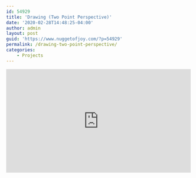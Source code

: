 ```yaml
---
id: 54929
title: 'Drawing (Two Point Perspective)'
date: '2020-02-28T14:48:25-04:00'
author: admin
layout: post
guid: 'https://www.nuggetofjoy.com/?p=54929'
permalink: /drawing-two-point-perspective/
categories:
    - Projects
---
```


<iframe allow="accelerometer; autoplay; clipboard-write; encrypted-media; gyroscope; picture-in-picture; web-share" allowfullscreen="" frameborder="0" height="281" loading="lazy" referrerpolicy="strict-origin-when-cross-origin" src="https://www.youtube.com/embed/F65D4ej4f-M?feature=oembed" title="Learn to Draw #05 - Two-Point Perspective" width="500"></iframe>